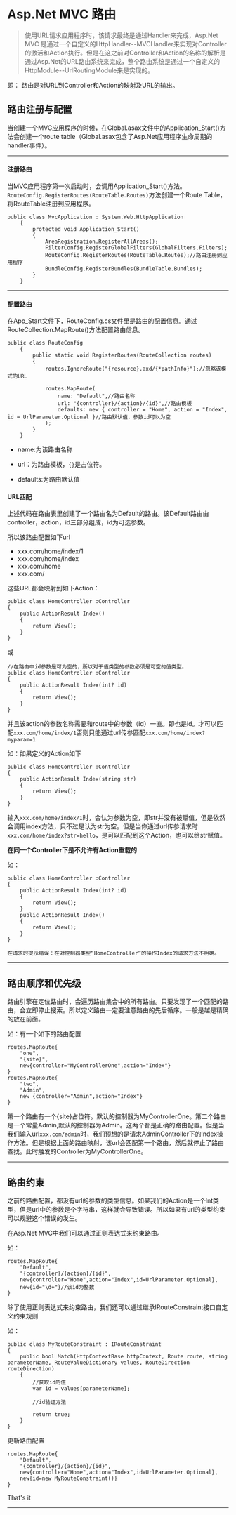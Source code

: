 # Asp.Net MVC 路由

>使用URL请求应用程序时，该请求最终是通过Handler来完成，Asp.Net MVC 是通过一个自定义的HttpHandler--MVCHandler来实现对Controller的激活和Action执行。但是在这之前对Controller和Action的名称的解析是通过Asp.Net的URL路由系统来完成，整个路由系统是通过一个自定义的HttpModule--UrlRoutingModule来是实现的。

即： 路由是对URL到Controller和Action的映射及URL的输出。

## 路由注册与配置

当创建一个MVC应用程序的时候，在Global.asax文件中的Application_Start()方法会创建一个route table（Global.asax包含了Asp.Net应用程序生命周期的handler事件）。

---

#### 注册路由

当MVC应用程序第一次启动时，会调用Application_Start()方法。`RouteConfig.RegisterRoutes(RouteTable.Routes)`方法创建一个Route Table，将RouteTable注册到应用程序。


```CSharp
public class MvcApplication : System.Web.HttpApplication
    {
        protected void Application_Start()
        {
            AreaRegistration.RegisterAllAreas();
            FilterConfig.RegisterGlobalFilters(GlobalFilters.Filters);
            RouteConfig.RegisterRoutes(RouteTable.Routes);//路由注册到应用程序
            BundleConfig.RegisterBundles(BundleTable.Bundles);
        }
    }

```

---

#### 配置路由

在App_Start文件下，RouteConfig.cs文件里是路由的配置信息。通过RouteCollection.MapRoute()方法配置路由信息。

```CSharp
public class RouteConfig
    {
        public static void RegisterRoutes(RouteCollection routes)
        {
            routes.IgnoreRoute("{resource}.axd/{*pathInfo}");//忽略该模式的URL

            routes.MapRoute(
                name: "Default",//路由名称
                url: "{controller}/{action}/{id}",//路由模板
                defaults: new { controller = "Home", action = "Index", id = UrlParameter.Optional }//路由默认值，参数id可以为空
            );
        }
    }
```


* name:为该路由名称

* url：为路由模板，`{}`是占位符。

* defaults:为路由默认值

#### URL匹配

上述代码在路由表里创建了一个路由名为Default的路由。该Default路由由controller，action，id三部分组成，id为可选参数。

所以该路由配置如下url

* xxx.com/home/index/1
* xxx.com/home/index
* xxx.com/home
* xxx.com/

这些URL都会映射到如下Action：

```CSharp
public class HomeController :Controller
{
    public ActionResult Index()
    {
        return View();
    }
}
```

或

```CSharp
//在路由中id参数是可为空的，所以对于值类型的参数必须是可空的值类型。
public class HomeController :Controller
{
    public ActionResult Index(int? id)
    {
        return View();
    }
}
```

并且该action的参数名称需要和route中的参数（id）一直。即也是id。才可以匹配`xxx.com/home/index/1`否则只能通过url传参匹配`xxx.com/home/index?myparam=1`

如：如果定义的Action如下

```CSharp
public class HomeController :Controller
{
    public ActionResult Index(string str)
    {
        return View();
    }
}
```

输入`xxx.com/home/index/1`时，会认为参数为空，即str并没有被赋值，但是依然会调用index方法，只不过是认为str为空。但是当你通过url传参请求时`xxx.com/home/index?str=hello`，是可以匹配到这个Action，也可以给str赋值。


**在同一个Controller下是不允许有Action重载的**

如：
```CSharp
public class HomeController :Controller
{
    public ActionResult Index(int? id)
    {
        return View();
    }
    public ActionResult Index()
    {
        return View();
    }
}
```

`在请求时提示错误：在对控制器类型“HomeController”的操作Index的请求方法不明确。`

---

## 路由顺序和优先级

路由引擎在定位路由时，会遍历路由集合中的所有路由。只要发现了一个匹配的路由，会立即停止搜索。所以定义路由一定要注意路由的先后循序。一般是越是精确的放在前面。

如：有一个如下的路由配置
```CSharp
routes.MapRoute{
    "one",
    "{site}",
    new{controller="MyControllerOne",action="Index"}
}
routes.MapRoute{
    "two",
    "Admin",
    new {controller="Admin",action="Index"}
}
```
第一个路由有一个{site}占位符。默认的控制器为MyControllerOne。第二个路由是一个常量Admin,默认的控制器为Admin。这两个都是正确的路由配置。但是当我们输入url`xxx.com/admin`时，我们预想的是请求AdminController下的Index操作方法。但是根据上面的路由映射，该url会匹配第一个路由，然后就停止了路由查找。此时触发的Controller为MyControllerOne。

---

## 路由约束

之前的路由配置，都没有url的参数的类型信息。如果我们的Action是一个Int类型，但是url中的参数是个字符串，这样就会导致错误。所以如果有url的类型约束可以规避这个错误的发生。

在Asp.Net MVC中我们可以通过正则表达式来约束路由。

如：

```CSharp
routes.MapRoute{
    "Default",
    "{controller}/{action}/{id}",
    new{controller="Home",action="Index",id=UrlParameter.Optional},
    new{id="\d+"}//该id为整数
}
```

除了使用正则表达式来约束路由，我们还可以通过继承IRouteConstraint接口自定义约束规则

如：
```CSharp
public class MyRouteConstraint : IRouteConstraint
{
    public bool Match(HttpContextBase httpContext, Route route, string parameterName, RouteValueDictionary values, RouteDirection routeDirection)
    {
        //获取id的值
        var id = values[parameterName];

        //id验证方法

        return true;
    }
}
```

更新路由配置

```CSharp
routes.MapRoute{
    "Default",
    "{controller}/{action}/{id}",
    new{controller="Home",action="Index",id=UrlParameter.Optional},
    new{id=new MyRouteConstraint()}
}
```

That's it

---
